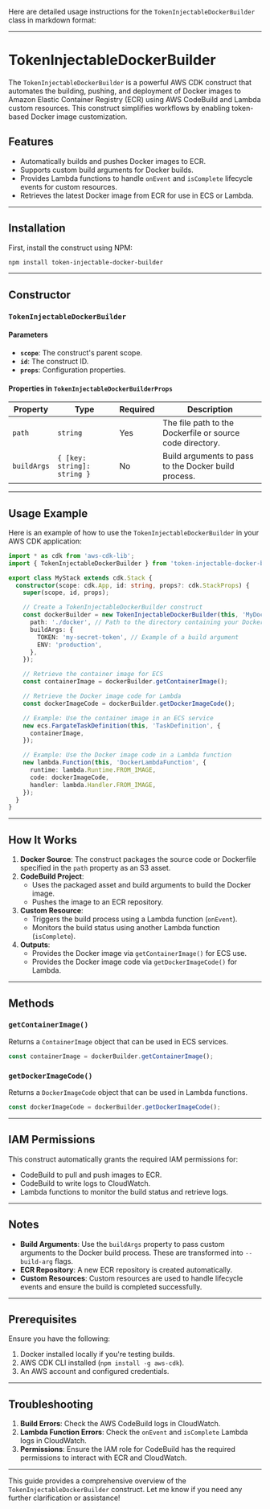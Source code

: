 Here are detailed usage instructions for the `TokenInjectableDockerBuilder` class in markdown format:

---

# TokenInjectableDockerBuilder

The `TokenInjectableDockerBuilder` is a powerful AWS CDK construct that automates the building, pushing, and deployment of Docker images to Amazon Elastic Container Registry (ECR) using AWS CodeBuild and Lambda custom resources. This construct simplifies workflows by enabling token-based Docker image customization.

## Features

- Automatically builds and pushes Docker images to ECR.
- Supports custom build arguments for Docker builds.
- Provides Lambda functions to handle `onEvent` and `isComplete` lifecycle events for custom resources.
- Retrieves the latest Docker image from ECR for use in ECS or Lambda.

---

## Installation

First, install the construct using NPM:

```bash
npm install token-injectable-docker-builder
```

---

## Constructor

### `TokenInjectableDockerBuilder`

#### Parameters

- **`scope`**: The construct's parent scope.
- **`id`**: The construct ID.
- **`props`**: Configuration properties.

#### Properties in `TokenInjectableDockerBuilderProps`

| Property       | Type                              | Required | Description                                                |
|----------------|-----------------------------------|----------|------------------------------------------------------------|
| `path`         | `string`                         | Yes      | The file path to the Dockerfile or source code directory.  |
| `buildArgs`    | `{ [key: string]: string }`       | No       | Build arguments to pass to the Docker build process.       |

---

## Usage Example

Here is an example of how to use the `TokenInjectableDockerBuilder` in your AWS CDK application:

```typescript
import * as cdk from 'aws-cdk-lib';
import { TokenInjectableDockerBuilder } from 'token-injectable-docker-builder';

export class MyStack extends cdk.Stack {
  constructor(scope: cdk.App, id: string, props?: cdk.StackProps) {
    super(scope, id, props);

    // Create a TokenInjectableDockerBuilder construct
    const dockerBuilder = new TokenInjectableDockerBuilder(this, 'MyDockerBuilder', {
      path: './docker', // Path to the directory containing your Dockerfile
      buildArgs: {
        TOKEN: 'my-secret-token', // Example of a build argument
        ENV: 'production',
      },
    });

    // Retrieve the container image for ECS
    const containerImage = dockerBuilder.getContainerImage();

    // Retrieve the Docker image code for Lambda
    const dockerImageCode = dockerBuilder.getDockerImageCode();

    // Example: Use the container image in an ECS service
    new ecs.FargateTaskDefinition(this, 'TaskDefinition', {
      containerImage,
    });

    // Example: Use the Docker image code in a Lambda function
    new lambda.Function(this, 'DockerLambdaFunction', {
      runtime: lambda.Runtime.FROM_IMAGE,
      code: dockerImageCode,
      handler: lambda.Handler.FROM_IMAGE,
    });
  }
}
```

---

## How It Works

1. **Docker Source**: The construct packages the source code or Dockerfile specified in the `path` property as an S3 asset.
2. **CodeBuild Project**:
   - Uses the packaged asset and build arguments to build the Docker image.
   - Pushes the image to an ECR repository.
3. **Custom Resource**:
   - Triggers the build process using a Lambda function (`onEvent`).
   - Monitors the build status using another Lambda function (`isComplete`).
4. **Outputs**:
   - Provides the Docker image via `getContainerImage()` for ECS use.
   - Provides the Docker image code via `getDockerImageCode()` for Lambda.

---

## Methods

### `getContainerImage()`

Returns a `ContainerImage` object that can be used in ECS services.

```typescript
const containerImage = dockerBuilder.getContainerImage();
```

### `getDockerImageCode()`

Returns a `DockerImageCode` object that can be used in Lambda functions.

```typescript
const dockerImageCode = dockerBuilder.getDockerImageCode();
```

---

## IAM Permissions

This construct automatically grants the required IAM permissions for:
- CodeBuild to pull and push images to ECR.
- CodeBuild to write logs to CloudWatch.
- Lambda functions to monitor the build status and retrieve logs.

---

## Notes

- **Build Arguments**: Use the `buildArgs` property to pass custom arguments to the Docker build process. These are transformed into `--build-arg` flags.
- **ECR Repository**: A new ECR repository is created automatically.
- **Custom Resources**: Custom resources are used to handle lifecycle events and ensure the build is completed successfully.

---

## Prerequisites

Ensure you have the following:
1. Docker installed locally if you're testing builds.
2. AWS CDK CLI installed (`npm install -g aws-cdk`).
3. An AWS account and configured credentials.

---

## Troubleshooting

1. **Build Errors**: Check the AWS CodeBuild logs in CloudWatch.
2. **Lambda Function Errors**: Check the `onEvent` and `isComplete` Lambda logs in CloudWatch.
3. **Permissions**: Ensure the IAM role for CodeBuild has the required permissions to interact with ECR and CloudWatch.

---

This guide provides a comprehensive overview of the `TokenInjectableDockerBuilder` construct. Let me know if you need any further clarification or assistance!